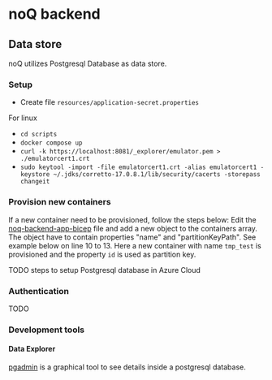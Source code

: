 # noQ backend

## Data store

noQ utilizes Postgresql Database as data store.

### Setup

- Create file `resources/application-secret.properties`

For linux

- ```cd scripts```
- ```docker compose up```
- ```curl -k https://localhost:8081/_explorer/emulator.pem > ./emulatorcert1.crt```
- ```sudo keytool -import -file emulatorcert1.crt -alias emulatorcert1 -keystore ~/.jdks/corretto-17.0.8.1/lib/security/cacerts -storepass changeit```

### Provision new containers

If a new container need to be provisioned, follow the steps below:
Edit the [noq-backend-app-bicep](../infrastructure/noq-backend-app.bicep) file and add a new object to the containers
array. The object have to contain properties "name" and "partitionKeyPath". See example below on line 10 to 13. Here a
new container with name `tmp_test` is provisioned and the property `id` is used as partition key.

TODO steps to setup Postgresql database in Azure Cloud
### Authentication
TODO
### Development tools
#### Data Explorer

[pgadmin](https://www.pgadmin.org/) is a graphical tool to see details inside a postgresql database.
